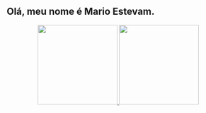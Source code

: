 ## Olá, meu nome é Mario Estevam.

<div align="center">
  <a href="https://github.com/mario-estevam">
  <img height="180em" src="https://github-readme-stats.vercel.app/api?username=mario-estevam&show_icons=true&theme=dark&include_all_commits=true&count_private=true"/>
  <img height="180em" src="https://github-readme-stats.vercel.app/api/top-langs/?username=mario-estevam&layout=compact&langs_count=7&theme=dark"/>
</div>


<!---
mario-estevam/mario-estevam is a ✨ special ✨ repository because its `README.md` (this file) appears on your GitHub profile.
You can click the Preview link to take a look at your changes.
--->
